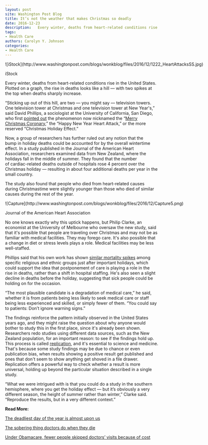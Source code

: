 ```yaml
---
layout: post
site: Washington Post Blog
title: It’s not the weather that makes Christmas so deadly
date: 2016-12-23
description:   Every winter, deaths from heart-related conditions rise in the United States. Plotted on a graph, the rise in deaths looks like a hill — with two spikes at the top when deaths sharply increase. “Sticking up out of this hill, are two — you might say — television towers. One television tower at Christmas and one […]
tags: 
- Health Care
authors: Carolyn Y. Johnson
categories: 
- Health Care
---
```


<div id="attachment_210743" style="width: 1290px" class="wp-caption aligncenter">![iStock](http://www.washingtonpost.com/blogs/wonkblog/files/2016/12/1222_HeartAttacksSS.jpg)

iStock

</div>

Every winter, deaths from heart-related conditions rise in the United States. Plotted on a graph, the rise in deaths looks like a hill — with two spikes at the top when deaths sharply increase.

“Sticking up out of this hill, are two — you might say — television towers. One television tower at Christmas and one television tower at New Year's,” said David Phillips, a sociologist at the University of California, San Diego, who first [pointed out](http://circ.ahajournals.org/content/110/25/3781) the phenomenon now nicknamed the “[Merry Christmas Coronary](http://circ.ahajournals.org/content/110/25/3744),” the “Happy New Year Heart Attack,” or the more reserved “Christmas Holiday Effect.”

Now, a group of researchers has further ruled out any notion that the bump in holiday deaths could be accounted for by the overall wintertime effect. In a study published in the Journal of the American Heart Association, researchers examined data from New Zealand, where the holidays fall in the middle of summer. They found that the number of cardiac-related deaths outside of hospitals rose 4 percent over the Christmas holiday — resulting in about four additional deaths per year in the small country.

The study also found that people who died from heart-related causes during Christmastime were slightly younger than those who died of similar causes during the rest of the year.

<div id="attachment_210702" style="width: 1013px" class="wp-caption aligncenter">![Capture](http://www.washingtonpost.com/blogs/wonkblog/files/2016/12/Capture5.png)

Journal of the American Heart Association

</div>

No one knows exactly why this uptick happens, but Philip Clarke, an economist at the University of Melbourne who oversaw the new study, said that it's possible that people are traveling over Christmas and may not be as familiar with medical facilities. They may forego care. It's also possible that a change in diet or stress levels plays a role. Medical facilities may be less well-staffed.

Phillips said that his own work has shown [similar mortality spikes](https://galileo.seas.harvard.edu/images/material/2800/1140/Phillips_PostponementofDeathUntilSymbolicallyMeaningfulOccasions.pdf) among specific religious and ethnic groups just after important holidays, which could support the idea that postponement of care is playing a role in the rise in deaths, rather than a shift in hospital staffing. He's also seen a slight decline in deaths before the holiday, suggesting that sick people could be holding on for the occasion.

“The most plausible candidate is a degradation of medical care,” he said, whether it is from patients being less likely to seek medical care or staff being less experienced and skilled, or simply fewer of them. “You could say to patients: Don’t ignore warning signs.”

The findings reinforce the pattern initially observed in the United States years ago, and they might raise the question about why anyone would bother to study this in the first place, since it's already been shown. Researchers redo studies using different data sources, such as the New Zealand population, for an important reason: to see if the findings hold up. This process is called [replication](https://www.washingtonpost.com/news/speaking-of-science/wp/2015/08/27/trouble-in-science-massive-effort-to-reproduce-100-experimental-results-succeeds-only-36-times/?utm_term=.23a9a1326cca), and it's essential to science and medicine. That's because some study findings may be due to chance or even publication bias, when results showing a positive result get published and ones that don't seem to show anything get shoved in a file drawer. Replication offers a powerful way to check whether a result is more universal, holding up beyond the particular situation described in a single study.

“What we were intrigued with is that you could do a study in the southern hemisphere, where you get the holiday effect — but it’s obviously a very different season, the height of summer rather than winter,” Clarke said. “Reproduce the results, but in a very different context.”

**Read More:**

[The deadliest day of the year is almost upon us](https://www.washingtonpost.com/news/wonk/wp/2015/12/30/the-deadliest-day-of-the-year-is-almost-upon-us/?utm_term=.de4af793f873)

[The sobering thing doctors do when they die](https://www.washingtonpost.com/news/wonk/wp/2016/06/06/how-doctors-really-die/?utm_term=.0fe797fd4a6c)

[Under Obamacare, fewer people skipped doctors’ visits because of cost](https://www.washingtonpost.com/news/wonk/wp/2016/12/21/under-obamacare-fewer-people-skipped-doctors-visits-due-to-cost/?utm_term=.acb691b6051f)
